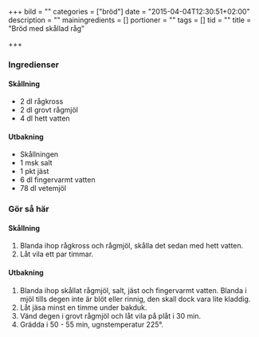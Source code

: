 +++
bild = ""
categories = ["bröd"]
date = "2015-04-04T12:30:51+02:00"
description = ""
mainingredients = []
portioner = ""
tags = []
tid = ""
title = "Bröd med skållad råg"

+++

### Ingredienser
#### Skållning
- 2 dl rågkross
- 2 dl grovt rågmjöl
- 4 dl hett vatten

#### Utbakning
- Skållningen
- 1 msk salt
- 1 pkt jäst
- 6 dl fingervarmt vatten
- 7­8 dl vetemjöl

### Gör så här
#### Skållning
1. Blanda ihop rågkross och rågmjöl, skålla det sedan med hett vatten.
1. Låt vila ett par timmar.

#### Utbakning
1. Blanda ihop skållat rågmjöl, salt, jäst och fingervarmt vatten. Blanda i mjöl tills degen inte är blöt eller rinnig, den skall dock vara lite kladdig.
1. Låt jäsa minst en timme under bakduk.
1. Vänd degen i grovt rågmjöl och låt vila på plåt i 30 min.
1. Grädda i 50 -­ 55 min, ugnstemperatur 225°.
